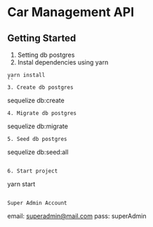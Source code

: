 # Car Management API

## Getting Started

1. Setting db postgres
2. Instal dependencies using yarn
```
yarn install
``
3. Create db postgres
```
sequelize db:create
```
4. Migrate db postgres
```
sequelize db:migrate
```
5. Seed db postgres
```
sequelize db:seed:all
```

6. Start project
```
yarn start
```

Super Admin Account
```
email: superadmin@mail.com
pass: superAdmin
```

